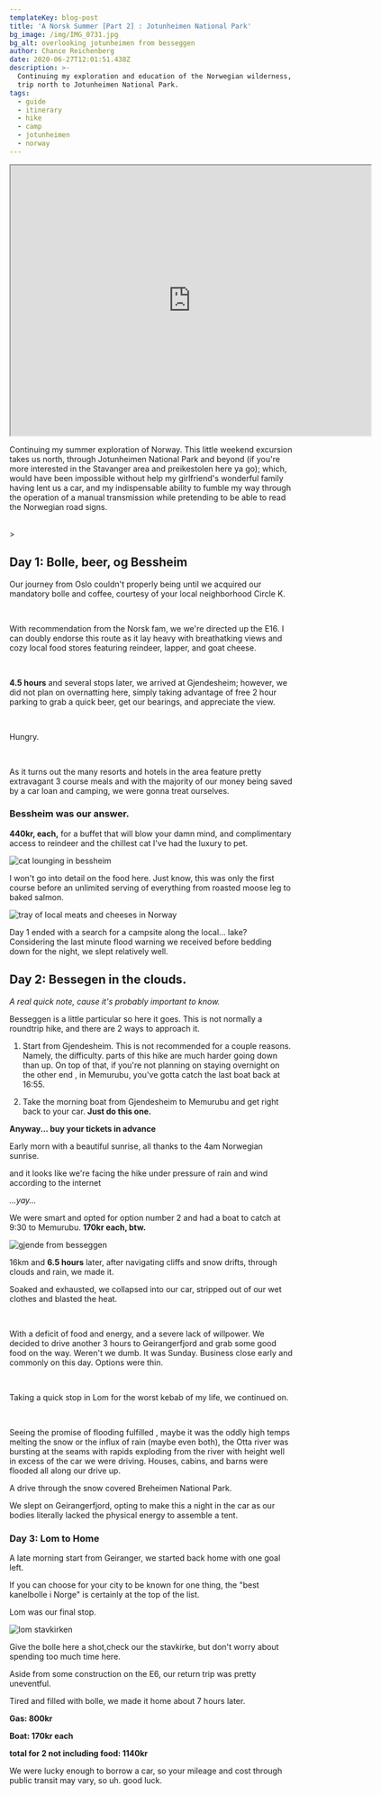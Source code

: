 ```yaml
---
templateKey: blog-post
title: 'A Norsk Summer [Part 2] : Jotunheimen National Park'
bg_image: /img/IMG_0731.jpg
bg_alt: overlooking jotunheimen from besseggen
author: Chance Reichenberg
date: 2020-06-27T12:01:51.438Z
description: >-
  Continuing my exploration and education of the Norwegian wilderness, we took a
  trip north to Jotunheimen National Park.
tags:
  - guide
  - itinerary
  - hike
  - camp
  - jotunheimen
  - norway
---
```

<div class="article-text">

<iframe src="https://www.google.com/maps/d/u/0/embed?mid=1RbSFijL9pIrYJVR-TilpUTMS4OGj9ELv" width="640" height="480"></iframe>

Continuing my summer exploration of Norway. This little weekend excursion takes us north, through Jotunheimen National Park and beyond (if you're more interested in the Stavanger area and preikestolen <a>here ya go</a>); which, would have been impossible without help my girlfriend's wonderful family having lent us a car, and my indispensable ability to fumble my way through the operation of a manual transmission while pretending to be able to read the Norwegian road signs.

<br/>>

## Day 1: Bolle, beer, og Bessheim

Our journey from Oslo couldn't properly being until we acquired our mandatory bolle and coffee, courtesy of your local neighborhood Circle K.

<br/>

With recommendation from the Norsk fam, we we're directed up the E16. I can doubly endorse this route as it lay heavy with breathatking views and cozy local food stores featuring reindeer, lapper, and goat cheese.

<br/> 

**4.5 hours** and several stops later, we arrived at Gjendesheim; however, we did not plan on overnatting here, simply taking advantage of free 2 hour parking to grab a quick beer, get our bearings, and appreciate the view.

<br/>

Hungry.

<br/>

As it turns out the many resorts and hotels in the area feature pretty extravagant 3 course meals and with the majority of our money being saved by a car loan and camping, we were gonna treat ourselves.

### Bessheim was our answer.

**440kr, each,** for a buffet that will blow your damn mind, and complimentary access to reindeer and the chillest cat I've had the luxury to pet.

</div>

<div class="article-image">

![cat lounging in bessheim](/img/IMG_0610.jpg "cat lounging in bessheim")

</div>

<div class="article-text">

I won't go into detail on the food here. Just know, this was only the first course before an unlimited serving of everything from roasted moose leg to baked salmon.

</div>

<div class="article-image">

![tray of local meats and cheeses in Norway](/img/IMG_0620.jpg "tray of local meats and cheeses in Norway")

</div>

<div class="article-text">

Day 1 ended with a search for a campsite along the local... lake? Considering the last minute flood warning we received before bedding down for the night, we slept relatively well.

## Day 2: Bessegen in the clouds. 

*A real quick note, cause it's probably important to know.*

Besseggen is a little particular so here it goes. This is not normally a roundtrip hike, and there are 2 ways to approach it. 

1) Start from Gjendesheim. This is not recommended for a couple reasons. Namely, the difficulty. parts of this hike are much harder going down than up. On top of that, if you're not planning on staying overnight on the other end , in Memurubu, you've gotta catch the last boat back at 16:55. 

2) Take the morning boat from Gjendesheim to Memurubu and get right back to your car. **Just do this one.**

**Anyway... buy your tickets in advance**

Early morn with a beautiful sunrise, all thanks to the 4am Norwegian sunrise. 

and it looks like we're facing the hike under pressure of rain and wind according to the internet 

*...yay...*

We were smart and opted for option number 2 and had a boat to catch at 9:30 to Memurubu. **170kr each, btw.**

</div>

<div class="article-image">



</div>

<div class="article-text">



</div>

<div class="article-image">

![gjende from besseggen](/img/IMG_0771.jpg "gjende from besseggen")

</div>

<div class="article-text">

16km and **6.5 hours** later, after navigating cliffs and snow drifts, through clouds and rain, we made it.

Soaked and exhausted, we collapsed into our car, stripped out of our wet clothes and blasted the heat.

<br/>

With a deficit of food and energy, and a severe lack of willpower. We decided to drive another 3 hours to Geirangerfjord and grab some good food on the way. Weren't we dumb. It was Sunday. Business close early and commonly on this day. Options were thin. 

<br/> 

Taking a quick stop in Lom for the worst kebab of my life, we continued on.

<br/>

Seeing the promise of flooding fulfilled , maybe it was the oddly high temps melting the snow or the influx of rain (maybe even both), the Otta river was bursting at the seams with rapids exploding from the river with height well in excess of the car we were driving. Houses, cabins, and barns were flooded all along our drive up.

A drive through the snow covered Breheimen National Park.

We slept on Geirangerfjord, opting to make this a night in the car as our bodies literally lacked the physical energy to assemble a tent.

</div>

<div class="article-image">



</div>

<div class="article-text">

### Day 3: Lom to Home

A late morning start from Geiranger, we started back home with one goal left.

If you can choose for your city to be known for one thing, the "best kanelbolle i Norge" is certainly at the top of the list.

Lom was our final stop. 

</div>

<div class="article-image">

![lom stavkirken](/img/IMG_0831.jpg "lom stavkirken")

</div>

<div class="article-text">

Give the bolle here a shot,check our the stavkirke, but don't worry about spending too much time here.

Aside from some construction on the E6, our return trip was pretty uneventful. 

Tired and filled with bolle, we made it home about 7 hours later.

**Gas: 800kr**

**Boat: 170kr each**

**total for 2 not including food: 1140kr**

We were lucky enough to borrow a car, so your mileage and cost through public transit may vary, so uh. good luck.

</div>
